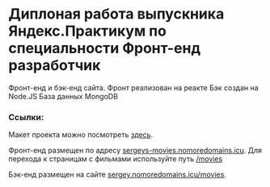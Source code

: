 # Диплоная работа выпускника Яндекс.Практикум по специальности Фронт-енд разработчик

Фронт-енд и бэк-енд сайта.
Фронт реализован на реакте
Бэк создан на Node.JS 
База данных MongoDB

### Ссылки:
Макет проекта можно посмотреть [здесь](https://disk.yandex.ru/d/VqOY_NPfcksiIw).

Фронт-енд размещен по адресу [sergeys-movies.nomoredomains.icu](https://sergeys-movies.nomoredomains.icu).
Для перехода к страницам с фильмами используйте путь [/movies](https://sergeys-movies.nomoredomains.icu/movies) 

Бэк-енд размещен на сайте [sergey.nomoredomains.icu/movies](https://sergey.nomoredomains.icu/movies).
